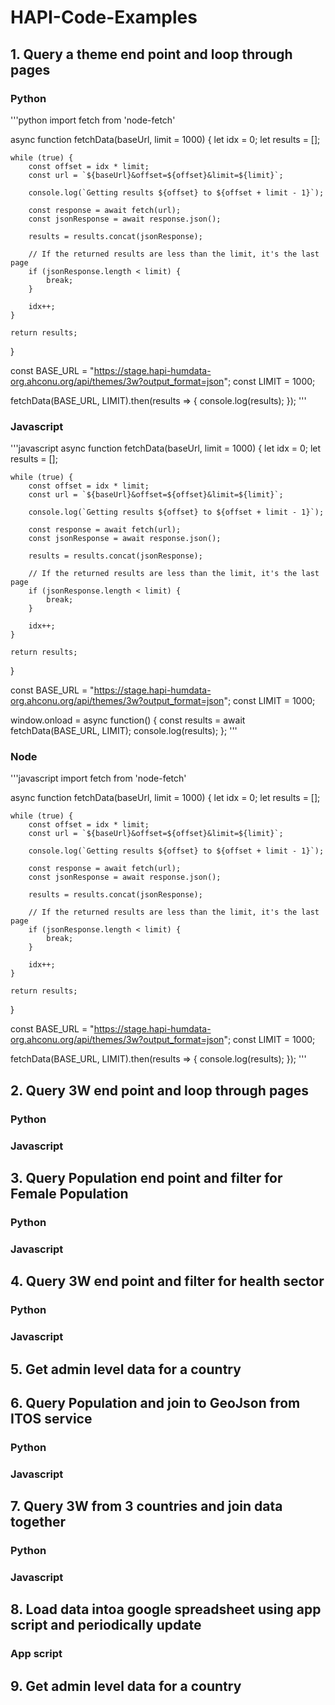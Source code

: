 # HAPI-Code-Examples

## 1. Query a theme end point and loop through pages

### Python

'''python
import fetch from 'node-fetch'

async function fetchData(baseUrl, limit = 1000) {
    let idx = 0;
    let results = [];

    while (true) {
        const offset = idx * limit;
        const url = `${baseUrl}&offset=${offset}&limit=${limit}`;

        console.log(`Getting results ${offset} to ${offset + limit - 1}`);
        
        const response = await fetch(url);
        const jsonResponse = await response.json();

        results = results.concat(jsonResponse);

        // If the returned results are less than the limit, it's the last page
        if (jsonResponse.length < limit) {
            break;
        }

        idx++;
    }

    return results;
}

const BASE_URL = "https://stage.hapi-humdata-org.ahconu.org/api/themes/3w?output_format=json";
const LIMIT = 1000;

fetchData(BASE_URL, LIMIT).then(results => {
    console.log(results);
});
'''

### Javascript

'''javascript
async function fetchData(baseUrl, limit = 1000) {
    let idx = 0;
    let results = [];

    while (true) {
        const offset = idx * limit;
        const url = `${baseUrl}&offset=${offset}&limit=${limit}`;

        console.log(`Getting results ${offset} to ${offset + limit - 1}`);
        
        const response = await fetch(url);
        const jsonResponse = await response.json();

        results = results.concat(jsonResponse);

        // If the returned results are less than the limit, it's the last page
        if (jsonResponse.length < limit) {
            break;
        }

        idx++;
    }

    return results;
}

const BASE_URL = "https://stage.hapi-humdata-org.ahconu.org/api/themes/3w?output_format=json";
const LIMIT = 1000;

window.onload = async function() {
    const results = await fetchData(BASE_URL, LIMIT);
    console.log(results);
};
'''

### Node

'''javascript
import fetch from 'node-fetch'

async function fetchData(baseUrl, limit = 1000) {
    let idx = 0;
    let results = [];

    while (true) {
        const offset = idx * limit;
        const url = `${baseUrl}&offset=${offset}&limit=${limit}`;

        console.log(`Getting results ${offset} to ${offset + limit - 1}`);
        
        const response = await fetch(url);
        const jsonResponse = await response.json();

        results = results.concat(jsonResponse);

        // If the returned results are less than the limit, it's the last page
        if (jsonResponse.length < limit) {
            break;
        }

        idx++;
    }

    return results;
}

const BASE_URL = "https://stage.hapi-humdata-org.ahconu.org/api/themes/3w?output_format=json";
const LIMIT = 1000;

fetchData(BASE_URL, LIMIT).then(results => {
    console.log(results);
});
'''

## 2. Query 3W end point and loop through pages

### Python

### Javascript

## 3. Query Population end point and filter for Female Population

### Python

### Javascript

## 4. Query 3W end point and filter for health sector

### Python

### Javascript

## 5. Get admin level data for a country

## 6. Query Population and join to GeoJson from ITOS service

### Python

### Javascript

## 7. Query 3W from 3 countries and join data together

### Python

### Javascript

## 8. Load data intoa google spreadsheet using app script and periodically update

### App script

## 9. Get admin level data for a country